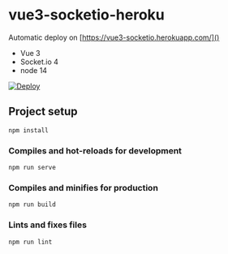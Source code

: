 # vue3-socketio-heroku

Automatic deploy on [https://vue3-socketio.herokuapp.com/]()

- Vue 3
- Socket.io 4
- node 14

[![Deploy](https://www.herokucdn.com/deploy/button.svg)](https://heroku.com/deploy?template=https://github.com/BrunoFL/vue3-socketio-heroku)
## Project setup
```
npm install
```

### Compiles and hot-reloads for development
```
npm run serve
```

### Compiles and minifies for production
```
npm run build
```

### Lints and fixes files
```
npm run lint
```
